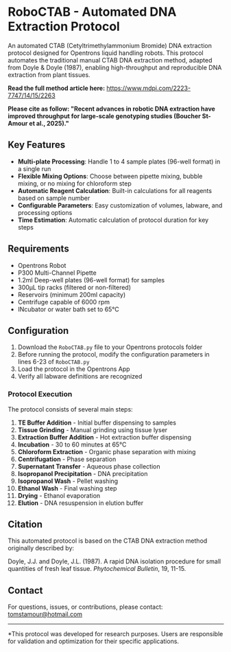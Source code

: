 # RoboCTAB - Automated DNA Extraction Protocol

An automated CTAB (Cetyltrimethylammonium Bromide) DNA extraction protocol designed for Opentrons liquid handling robots. This protocol automates the traditional manual CTAB DNA extraction method, adapted from Doyle & Doyle (1987), enabling high-throughput and reproducible DNA extraction from plant tissues.

**Read the full method article here:** https://www.mdpi.com/2223-7747/14/15/2263

**Please cite as follow:
"Recent advances in robotic DNA extraction have improved throughput for large-scale genotyping studies (Boucher St-Amour et al., 2025)."**

## Key Features

- **Multi-plate Processing**: Handle 1 to 4 sample plates (96-well format) in a single run
- **Flexible Mixing Options**: Choose between pipette mixing, bubble mixing, or no mixing for chloroform step
- **Automatic Reagent Calculation**: Built-in calculations for all reagents based on sample number
- **Configurable Parameters**: Easy customization of volumes, labware, and processing options
- **Time Estimation**: Automatic calculation of protocol duration for key steps

## Requirements

- Opentrons Robot
- P300 Multi-Channel Pipette
- 1.2ml Deep-well plates (96-well format) for samples
- 300µL tip racks (filtered or non-filtered)
- Reservoirs (minimum 200ml capacity)
- Centrifuge capable of 6000 rpm
- INcubator or water bath set to 65°C

## Configuration

1. Download the `RoboCTAB.py` file to your Opentrons protocols folder
2. Before running the protocol, modify the configuration parameters in lines 6-23 of `RoboCTAB.py`
3. Load the protocol in the Opentrons App
4. Verify all labware definitions are recognized

### Protocol Execution

The protocol consists of several main steps:

1. **TE Buffer Addition** - Initial buffer dispensing to samples
2. **Tissue Grinding** - Manual grinding using tissue lyser
3. **Extraction Buffer Addition** - Hot extraction buffer dispensing
4. **Incubation** - 30 to 60 minutes at 65°C
5. **Chloroform Extraction** - Organic phase separation with mixing
6. **Centrifugation** - Phase separation 
7. **Supernatant Transfer** - Aqueous phase collection
8. **Isopropanol Precipitation** - DNA precipitation
9. **Isopropanol Wash** - Pellet washing
10. **Ethanol Wash** - Final washing step
11. **Drying** - Ethanol evaporation
12. **Elution** - DNA resuspension in elution buffer

## Citation

This automated protocol is based on the CTAB DNA extraction method originally described by:

Doyle, J.J. and Doyle, J.L. (1987). A rapid DNA isolation procedure for small quantities of fresh leaf tissue. *Phytochemical Bulletin*, 19, 11-15.

## Contact

For questions, issues, or contributions, please contact:
tomstamour@hotmail.com

---

*This protocol was developed for research purposes. Users are responsible for validation and optimization for their specific applications.
